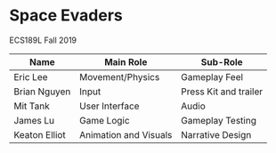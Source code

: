 # Space Evaders

ECS189L Fall 2019

Name | Main Role | Sub-Role
--- | --- | ---
Eric Lee | Movement/Physics | Gameplay Feel
Brian Nguyen | Input | Press Kit and trailer
Mit Tank | User Interface | Audio
James Lu | Game Logic | Gameplay Testing
Keaton Elliot | Animation and Visuals | Narrative Design
